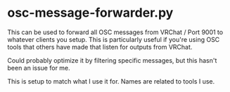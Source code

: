 # osc-message-forwarder.py

This can be used to forward all OSC messages from VRChat / Port 9001 to whatever clients you setup. This is particularly useful if you're using OSC tools that others have made that listen for outputs from VRChat.

Could probably optimize it by filtering specific messages, but this hasn't been an issue for me.

This is setup to match what I use it for. Names are related to tools I use.
